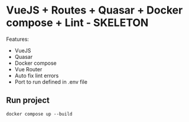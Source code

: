 # VueJS + Routes + Quasar + Docker compose + Lint - SKELETON

Features:
- VueJS
- Quasar
- Docker compose
- Vue Router
- Auto fix lint errors
- Port to run defined in .env file


## Run project
```
docker compose up --build
```




